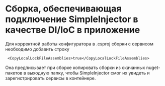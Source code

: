 ﻿# Сборка, обеспечивающая подключение SimpleInjector в качестве DI/IoC в приложение

Для корректной работы конфигуратора в .csproj сборки с сервисом необходимо добавить строку
     
     <CopyLocalLockFileAssemblies>true</CopyLocalLockFileAssemblies>

Она предписывает при сборке копировать сборки из скачанных nuget-пакетов в выходную папку, чтобы SimpleInjector смог их увидеть и зарегистрировать сервисы в контейнере.
